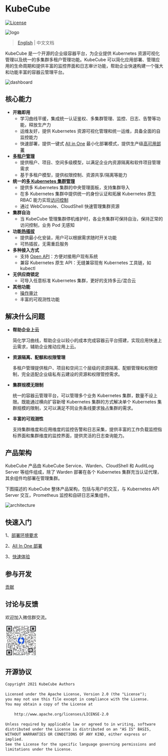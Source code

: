 # KubeCube
[![License](http://img.shields.io/badge/license-apache%20v2-blue.svg)](https://https://github.com/kubecube-io/kubecube/blob/main/LICENSE)

![logo](./logo.png)

> [English](../README.md) | 中文文档

KubeCube 是一个开源的企业级容器平台，为企业提供 Kubernetes 资源可视化管理以及统一的多集群多租户管理功能。KubeCube 可以简化应用部署、管理应用的生命周期和提供丰富的监控界面和日志审计功能，帮助企业快速构建一个强大和功能丰富的容器云管理平台。

![dashboard](./dashboard.png)

## 核心能力

- **开箱即用**
  - 学习曲线平缓，集成统一认证鉴权、多集群管理、监控、日志、告警等功能，释放生产力
  - 运维友好，提供 Kubernetes 资源可视化管理和统一运维，具备全面的自监控能力
  - 快速部署，提供一键式 [All in One](https://www.kubecube.io/docs/quick-start/installation/) 最小化部署模式，提供生产级[高可用部署](https://www.kubecube.io/docs/installation-guide/install-on-multi-node/)
- **[多租户管理](https://www.kubecube.io/docs/user-guide/administration/tenant/)**
  - 提供租户、项目、空间多级模型，以满足企业内资源隔离和软件项目管理需求
  - 基于多租户模型，提供权限控制、资源共享/隔离等能力
- **统一的[多 Kubernetes 集群管理](https://www.kubecube.io/docs/user-guide/administration/k8s-cluster/multi-k8s-cluster-mgr/)**
  - 提供多 Kubernetes 集群的中央管理面板，支持集群导入
  - 在多 Kubernetes 集群中提供统一的身份认证和拓展 Kubernetes 原生 RBAC 能力实现[访问控制](https://www.kubecube.io/docs/user-guide/administration/role/)
  - 通过 WebConsole、CloudShell 快速管理集群资源
- **集群自治**
  - 当 KubeCube 管理集群停机维护时，各业务集群可保持自治，保持正常的访问控制，业务 Pod 无感知
- **功能[热插拔](https://www.kubecube.io/docs/installation-guide/enable-plugins/)**
  - 提供最小化安装，用户可以根据需求随时开关功能
  - 可热插拔，无需重启服务
- **多种接入方式**
  - 支持 [Open API](https://www.kubecube.io/docs/developer-guide/openapi-guide/)：方便对接用户现有系统
  - 兼容 Kubernetes 原生 API：无缝兼容现有 Kubernetes 工具链，如 kubectl
- **无供应商锁定**
  - 可导入任意标准 Kubernetes 集群，更好的支持多云/混合云
- **其他功能**
  - [操作审计](https://www.kubecube.io/docs/user-guide/administration/audit/)
  - 丰富的可观测性功能

## 解决什么问题

- **帮助企业上云**

  简化学习曲线，帮助企业以较小的成本完成容器云平台搭建，实现应用快速上云需求，辅助企业推动应用上云。

- **资源隔离、配额和权限管理**

  多租户管理提供租户、项目和空间三个层级的资源隔离、配额管理和权限控制，完全适配企业级私有云建设的资源和权限管控需求。

- **集群规模无限制**

  统一的容器云管理平台，可以管理多个业务 Kubernetes 集群，数量不设上限。既能通过横向扩容新增 Kubernetes 集群的方式解决单个 Kubernetes 集群规模的限制，又可以满足不同业务条线要求独占集群的需求。

- **丰富的可观测性**

  支持集群维度和应用维度的监控告警和日志采集，提供丰富的工作负载监控指标界面和集群维度的监控界面，提供灵活的日志查询能力。

## 产品架构

KubeCube 产品由 KubeCube Service、Warden、CloudShell 和 AuditLog Server 等组件组成，除了 Warden 部署在各个 Kubernetes 集群充当认证代理，其余组件均部署在管理集群。

下图描述的 KubeCube 整体产品架构，包括与用户的交互，与 Kubernetes API Server 交互，Prometheus 监控和自研日志采集组件。

![architecture](./architecture.png)

## 快速入门

1、[部署环境要求](https://www.kubecube.io/docs/installation-guide/requirement/)

2、[All In One 部署](https://www.kubecube.io/docs/quick-start/installation/)

3、[快速体验](https://www.kubecube.io/docs/quick-start/quick-experience/)

## 参与开发

[贡献](https://www.kubecube.io/docs/developer-guide/contributing/)

## 讨论与反馈

欢迎加入微信群交流。

<img src="./kubecube-wechat.png" alt="kubecube-wechat" style="max-width:20%;" />


## 开源协议

```
Copyright 2021 KubeCube Authors

Licensed under the Apache License, Version 2.0 (the "License");
you may not use this file except in compliance with the License.
You may obtain a copy of the License at

    http://www.apache.org/licenses/LICENSE-2.0

Unless required by applicable law or agreed to in writing, software
distributed under the License is distributed on an "AS IS" BASIS,
WITHOUT WARRANTIES OR CONDITIONS OF ANY KIND, either express or implied.
See the License for the specific language governing permissions and
limitations under the License.
```